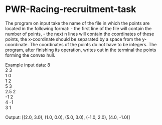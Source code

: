 # PWR-Racing-recruitment-task
The program on input take the name of the file in which the points are located in the following format:
<n> - the first line of the file will contain the number of points,
<x> <y> - the next n lines will contain the coordinates of these points,
the x-coordinate should be separated by a space from the y-coordinate.
The coordinates of the points do not have to be integers.
The program, after finishing its operation, writes out in the terminal the points forming the convex hull.

Example input data:
 8  
 2 3  
 1 0  
 1 2  
 5 3  
 2.5 2  
 -1 2  
 4 -1  
 3 1  

Output:
[(2.0, 3.0), (1.0, 0.0), (5.0, 3.0), (-1.0, 2.0), (4.0, -1.0)]
